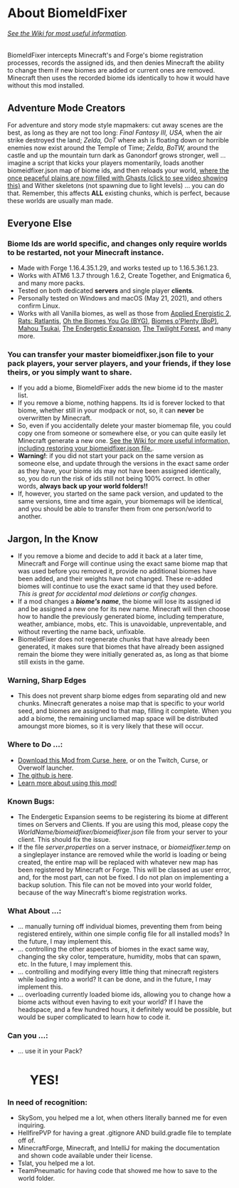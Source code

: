 # About BiomeIdFixer

###### [See the Wiki for most useful information](https://github.com/desagas/Biome-Id-Fixer/wiki/).

BiomeIdFixer intercepts Minecraft's and Forge's biome registration processes, records the assigned ids, and then denies Minecraft the ability to change them if new biomes are added or current ones are removed. Minecraft then uses the recorded biome ids identically to how it would have without this mod installed.


## Adventure Mode Creators
For adventure and story mode style mapmakers: cut away scenes are the best, as long as they are not too long: *Final Fantasy III, USA,* when the air strike destroyed the land; *Zelda, OoT* where ash is floating down or horrible enemies now exist around the Temple of Time; *Zelda, BoTW,* around the castle and up the mountain turn dark as Ganondorf grows stronger, well ... imagine a script that kicks your players momentarily, loads another biomeidfixer.json map of biome ids, and then reloads your world, [where the once peaceful plains are now filled with Ghasts (click to see video showing this)](https://www.youtube.com/watch?v=O8qa0LHJYKA&ab_channel=DenverWilliamDenverWilliam) and Wither skeletons (not spawning due to light levels) ... you can do that. Remember, this affects **ALL** existing chunks, which is perfect, because these worlds are usually man made.


## Everyone Else

### Biome Ids are world specific, and changes only require worlds to be restarted, not your Minecraft instance.

*   Made with Forge 1.16.4.35.1.29, and works tested up to 1.16.5.36.1.23.
*   Works with ATM6 1.3.7 through 1.6.2, Create Together, and Enigmatica 6, and many more packs.
*   Tested on both dedicated **servers** and single player **clients**. 
*   Personally tested on Windows and macOS (May 21, 2021), and others confirm Linux.
*   Works with all Vanilla biomes, as well as those from [Applied Energistic 2](https://www.curseforge.com/minecraft/mc-mods/applied-energistics-2), [Rats: Ratlantis](https://www.curseforge.com/minecraft/mc-mods/rats-ratlantis), [Oh the Biomes You Go (BYG)](https://www.curseforge.com/minecraft/mc-mods/oh-the-biomes-youll-go), [Biomes o'Plenty (BoP)](https://www.curseforge.com/minecraft/mc-mods/biomes-o-plenty), [Mahou Tsukai](https://www.curseforge.com/minecraft/mc-mods/mahou-tsukai), [The Endergetic Expansion](https://www.curseforge.com/minecraft/mc-mods/endergetic), [The Twilight Forest](https://www.curseforge.com/minecraft/mc-mods/the-twilight-forest), and many more.


### You can transfer your master biomeidfixer.json file to your pack players, your server players, and your friends, if they lose theirs, or you simply want to share.
*   If you add a biome, BiomeIdFixer adds the new biome id to the master list.
*   If you remove a biome, nothing happens. Its id is forever locked to that biome, whether still in your modpack or not, so, it can **never** be overwritten by Minecraft. 
*   So, even if you accidentally delete your master biomemap file, you could copy one from someone or somewhere else, or you can quite easily let Minecraft generate a new one. [See the Wiki for more useful information, including restoring your biomeidfixer.json file.](https://github.com/desagas/Biome-Id-Fixer/wiki/).
*   **Warning!**: if you did not start your pack on the same version as someone else, and update through the versions in the exact same order as they have, your biome ids may not have been assigned identically, so, you do run the risk of ids still not being 100% correct. In other words, **always back up your world folders!!**
*   If, however, you started on the same pack version, and updated to the same versions, time and time again, your biomemaps will be identical, and you should be able to transfer them from one person/world to another.


## Jargon, In the Know
*   If you remove a biome and decide to add it back at a later time, Minecraft and Forge will continue using the exact same biome map that was used before you removed it, provide no additional biomes have been added, and their weights have not changed. These re-added biomes will continue to use the exact same id that they used before. *This is great for accidental mod deletions or config changes.*
*   If a mod changes a **_biome's name_**, the biome will lose its assigned id and be assigned a new one for its new name. Minecraft will then choose how to handle the previously generated biome, including temperature, weather, ambiance, mobs, etc. This is unavoidable, unpreventable, and without reverting the name back, unfixable.
*   BiomeIdFixer does not regenerate chunks that have already been generated, it makes sure that biomes that have already been assigned remain the biome they were initially generated as, as long as that biome still exists in the game.


### Warning, Sharp Edges

*   This does not prevent sharp biome edges from separating old and new chunks. Minecraft generates a noise map that is specific to your world seed, and biomes are assigned to that map, filling it complete. When you add a biome, the remaining uncliamed map space will be distributed amoungst more biomes, so it is very likely that these will occur.


### Where to Do ...:

*   [Download this Mod from Curse, here](https://www.curseforge.com/minecraft/mc-mods/biome-id-fixer), or on the Twitch, Curse, or Overwolf launcher.
*   [The github is here](https://github.com/desagas/Biome-Id-Fixer).
*   [Learn more about using this mod!]()


### Known Bugs:

*   The Endergetic Expansion seems to be registering its biome at different times on Servers and Clients. If you are using this mod, please copy the *WorldName/biomeidfixer/biomeidfixer.json* file from your server to your client. This should fix the issue.
*   If the file *server.properties* on a server instnace, or *biomeidfixer.temp* on a singleplayer instance are removed while the world is loading or being created, the entire map will be replaced with whatever new map has been registered by Minecraft or Forge. This will be classed as user error, and, for the most part, can not be fixed. I do not plan on implementing a backup solution. This file can not be moved into your world folder, because of the way Minecraft's biome registration works.


### What About ...:

*   ... manually turning off individual biomes, preventing them from being registered entirely, within one simple config file for all installed mods? In the future, I may implement this.
*   ... controlling the other aspects of biomes in the exact same way, changing the sky color, temperature, humidity, mobs that can spawn, etc. In the future, I may implement this.
*   ... controlling and modifying every little thing that minecraft registers while loading into a world? It can be done, and in the future, I may implement this.
*   ... overloading currently loaded biome ids, allowing you to change how a biome acts without even having to exit your world? If I have the headspace, and a few hundred hours, it definitely would be possible, but would be super complicated to learn how to code it.

### Can you ...:
*   ... use it in your Pack?
    # &nbsp;&nbsp;&nbsp;&nbsp;YES!

### In need of recognition:
*   SkySom, you helped me a lot, when others literally banned me for even inquiring.
*   HellfirePVP for having a great .gitignore AND build.gradle file to template off of.
*   MinecraftForge, Minecraft, and IntelliJ for making the documentation and shown code available under their license.
*   Tslat, you helped me a lot.
*   TeamPneumatic for having code that showed me how to save to the world folder.
